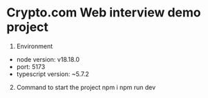 # Crypto.com Web interview demo project
1. Environment
- node version: v18.18.0
- port: 5173
- typescript version: ~5.7.2

2. Command to start the project
 npm i
 npm run dev
